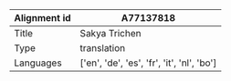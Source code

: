 |Alignment id | A77137818
| --- | --- 
|Title | Sakya Trichen 
|Type | translation
|Languages | ['en', 'de', 'es', 'fr', 'it', 'nl', 'bo']